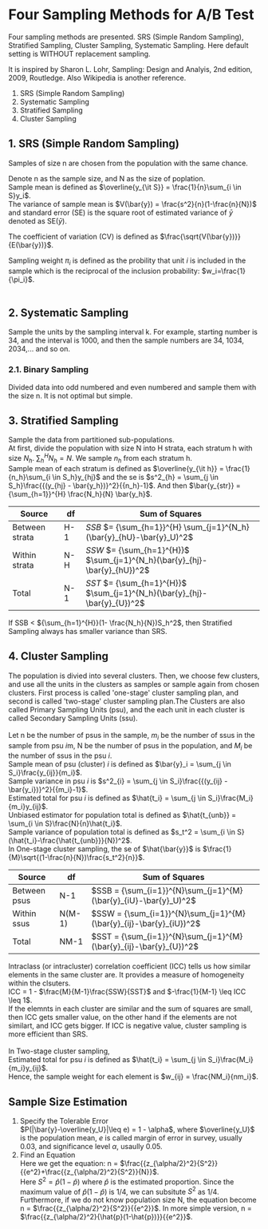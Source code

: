 # Four Sampling Methods for A/B Test

Four sampling methods are presented.
SRS (Simple Random Sampling), Stratified Sampling, Cluster Sampling, Systematic Sampling.
Here default setting is WITHOUT replacement sampling.

It is inspired by Sharon L. Lohr, Sampling: Design and Analyis, 2nd edition, 2009, Routledge. Also Wikipedia is another reference.

1. SRS (Simple Random Sampling)
2. Systematic Sampling
3. Stratified Sampling
4. Cluster Sampling

## 1. SRS (Simple Random Sampling)


Samples of size n are chosen from the population with the same chance.  

Denote n as the sample size, and N as the size of poplation.  
Sample mean is defined as $\overline{y_{\it S}} = \frac{1}{n}\sum_{i \in S}y_i$.  
The variance of sample mean is $V(\bar{y}) = \frac{s^2}{n}(1-\frac{n}{N})$ and standard error (SE) is the square root of estimated variance of $\bar{y}$ denoted as SE($\bar{y}$).  &nbsp;   

The coefficient of variation (CV) is defined as $\frac{\sqrt{V(\bar{y})}}{E(\bar{y})}$.
&nbsp;   

Sampling weight $\pi_i$ is defined as the probility that unit $i$ is included in the sample which is the reciprocal of the inclusion probability: $w_i=\frac{1}{\pi_i}$.  
&nbsp;  

## 2. Systematic Sampling  
Sample the units by the sampling interval k. For example, starting number is 34, and the interval is 1000, and then the sample numbers are 34, 1034, 2034,... and so on. 

### 2.1. Binary Sampling
Divided data into odd numbered and even numbered and sample them with the size n. It is not optimal but simple.

## 3. Stratified Sampling  
Sample the data from partitioned sub-populations.  
At first, divide the population with size N into H strata, each stratum h with size $N_h$. ${\sum_{h}}^{H}{N_h} = N$. We sample $n_h$ from each stratum h.  
Sample mean of each stratum is defined as $\overline{y_{\it h}} = \frac{1}{n_h}\sum_{i \in S_h}y_{hj}$ and the se is $s^2_{h} = \sum_{j \in S_h}\frac{{(y_{hj} - \bar{y_h})}^2}{{n_h}-1}$.
And then $\bar{y_{str}} = {\sum_{h=1}}^{H} \frac{N_h}{N} \bar{y_h}$.  


|Source|df|Sum of Squares|
|---------------|-----|--------------------------------------------------------|
|Between strata|H-1| $SSB$ $= {\sum_{h=1}}^{H} \sum_{j=1}^{N_h}(\bar{y}_{hU}-\bar{y}_U)^2$ |
|Within strata|N-H| $SSW$ $= {\sum_{h=1}^{H}}$ $\sum_{j=1}^{N_h}(\bar{y}_{hj}-\bar{y}_{hU})^2$ |
|Total|N-1| $SST$ $= {\sum_{h=1}^{H}}$ $\sum_{j=1}^{N_h}(\bar{y}_{hj}-\bar{y}_{U})^2$ |  

 
If SSB < ${\sum_{h=1}^{H}}(1- \frac{N_h}{N})S_h^2$, then Stratified Sampling always has smaller variance than SRS.


## 4. Cluster Sampling  
The population is divied into several clusters. Then, we choose few clusters, and use all the units in the clusters as samples or sample again from chosen clusters. First process is called 'one-stage' cluster sampling plan, and second is called 'two-stage' cluster sampling plan.The Clusters are also called Primary Sampling Units (psu), and the each unit in each cluster is called Secondary Sampling Units (ssu).  
&nbsp;  
Let n be the number of psus in the sample, $m_i$ be the number of ssus in the sample from psu $i$m, N be the number of psus in the population, and $M_i$ be the number of ssus in the psu $i$.  
Sample mean of psu (cluster) $i$ is defined as $\bar{y}_i = \sum_{j \in S_i}\frac{y_{ij}}{m_i}$.  
Sample variance in psu $i$ is $s^2_{i} = \sum_{j \in S_i}\frac{{(y_{ij} - \bar{y_i})}^2}{{m_i}-1}$.  
Estimated total for psu $i$ is defined as $\hat{t_i} = \sum_{j \in S_i}\frac{M_i}{m_i}y_{ij}$.  
Unbiased estimator for population total is defined as $\hat{t_{unb}} = \sum_{i \in S}\frac{N}{n}\hat{t_i}$.  
Sample variance of population total is defined as $s_t^2 = \sum_{i \in S}(\hat{t_i}-\frac{\hat{t_{unb}}}{N})^2$.  
In One-stage cluster sampling, the se of $\hat{\bar{y}}$ is $\frac{1}{M}\sqrt{(1-\frac{n}{N})\frac{s_t^2}{n}}$.  
 

|Source|df|Sum of Squares|
|---------------|-----|----------------------------------------------|
|Between psus|N-1|$SSB = {\sum_{i=1}}^{N}\sum_{j=1}^{M}(\bar{y}_{iU}-\bar{y}_U)^2$|
|Within ssus|N(M-1)|$SSW = {\sum_{i=1}}^{N}\sum_{j=1}^{M}(\bar{y}_{ij}-\bar{y}_{iU})^2$|
|Total|NM-1|$SST = {\sum_{i=1}}^{N}\sum_{j=1}^{M}(\bar{y}_{ij}-\bar{y}_{U})^2$|  
  
 
Intraclass (or intracluster) correlation coefficient (ICC) tells us how similar elements in the same cluster are. It provides a measure of homogeneity within the clsuters.  
ICC = 1 - $\frac{M}{M-1}\frac{SSW}{SST}$ and $-\frac{1}{M-1} \leq ICC \leq 1$.  
If the elemnts in each cluster are similar and the sum of squares are small, then ICC gets smaller value, on the other hand if the elements are not similart, and ICC gets bigger. If ICC is negative value, cluster sampling is more efficient than SRS.  
&nbsp;  
In Two-stage cluster sampling,  
Estimated total for psu $i$ is defined as $\hat{t_i} = \sum_{j \in S_i}\frac{M_i}{m_i}y_{ij}$.  
Hence, the sample weight for each element is $w_{ij} = \frac{NM_i}{nm_i}$.  


## Sample Size Estimation  
1. Specify the Tolerable Error  
$P(|\bar{y}-\overline{y_U}|\leq e) = 1 - \alpha$, where $\overline{y_U}$ is the population mean, $e$ is called margin of error in survey, usually 0.03, and significance level $\alpha$, usaully 0.05.  
2. Find an Equation  
Here we get the equation: n = $\frac{{z_{\alpha/2}^2}{S^2}}{{e^2}+\frac{{z_{\alpha/2}^2}{S^2}}{N}}$.  
Here $S^2 = \hat{p}(1-\hat{p})$ where $\hat{p}$ is the estimated proportion. Since the maximum value of $\hat{p}(1-\hat{p})$ is 1/4, we can subsitute $S^2$ as 1/4.  Furthermore, if we do not know population size N, the equation become n = $\frac{{z_{\alpha/2}^2}{S^2}}{{e^2}}$. In more simple version, n = $\frac{{z_{\alpha/2}^2}{\hat{p}(1-\hat{p})}}{{e^2}}$.





